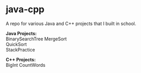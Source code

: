 # java-cpp
A repo for various Java and C++ projects that I built in school.

**Java Projects:** \
BinarySearchTree
MergeSort\
QuickSort\
StackPractice

**C++ Projects:**\
BigInt
CountWords
